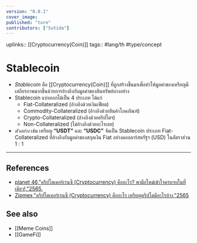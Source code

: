 ```yaml
---
version: "0.0.1"
cover_image:
published: "ture"
contributors: ["Sutida"]
---
```

uplinks:: [[Cryptocurrency(Coin)]]
tags:: #lang/th #type/concept

# Stablecoin
- *Stablecoin* คือ [[Cryptocurrency(Coin)]] ที่ถูกสร้างขึ้นมาเพื่อทำให้มูลค่าของเหรียญมีเสถียรภาพมากขึ้นด้วยการอ้างอิงกับมูลค่าของสินทรัพย์บางอย่าง 
- Stablecoin แบ่งออกได้เป็น 4 ประเภท ได้แก่ 
	- Fiat-Collateralized (อ้างอิงด้วยเงินเฟียต)
	-  Commodity-Collateralized (อ้างอิงด้วยสินค้าโภคภัณฑ์) 
	- Crypto-Collateralized (อ้างอิงด้วยคริปโตฯ) 
	-  Non-Collateralized (ไม่อ้างอิงด้วยอะไรเลย)
- *ตัวอย่าง* เช่น เหรียญ **“USDT”** และ **“USDC”** จัดเป็น Stablecoin ประเภท Fiat-Collateralized ที่อ้างอิงกับมูลค่าของสกุลเงิน Fiat อย่างดอลลาร์สหรัฐฯ (USD) ในอัตราส่วน 1 : 1
	
---
## References
- [planet 46,"คริปโตเคอร์เรนซี (Cryptocurrency) คืออะไร? พามือใหม่เข้าใจครบจบในที่เดียว!,"2565.](https://www.finnomena.com/planet46/what-is-cryptocurrency/#h-9)
- [Zipmex,"คริปโตเคอร์เรนซี (Cryptocurrency) คืออะไร เหรียญคริปโตมีอะไรบ้าง,"2565](https://zipmex.com/th/learn/what-is-cryptocurrency/)
## See also
- [[Meme Coins]]
- [[GameFi]]
